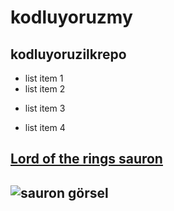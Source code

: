 # kodluyoruzmy
## kodluyoruzilkrepo
- list item 1
- list item 2
 * list item 3

 * list item 4

[Lord of the rings sauron](https://www.shutterstock.com/tr/image-vector/sauron-helmet-lord-rings-1999124831)
--------

![sauron görsel](https://www.shutterstock.com/tr/image-vector/sauron-helmet-lord-rings-1999124831)
--------